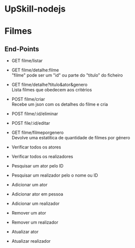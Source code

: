 # UpSkill-nodejs

# Filmes
## End-Points
- GET filme/listar
- GET filme/detalhe:filme<br>
  "filme" pode ser um "id" ou parte do "titulo" do ficheiro
- GET filme/detalhe?titulo&ator&genero<br>
  Lista filmes que obedecem aos critérios 
- POST filme/criar<br>
  Recebe um json com os detalhes do filme e cria
- POST filme/:id/eliminar
- POST file/:id/editar
- GET filme/filmeporgenero<br>
  Devolve uma estatítica de quantidade de filmes por género

- Verificar todos os atores
- Verificar todos os realizadores
- Pesquisar um ator pelo ID
- Pesquisar um realizador pelo o nome ou ID
- Adicionar um ator
- Adicionar ator em pessoa
- Adicionar um realizador
- Remover um ator
- Remover um realizador
- Atualizar ator
- Atualizar realizador
